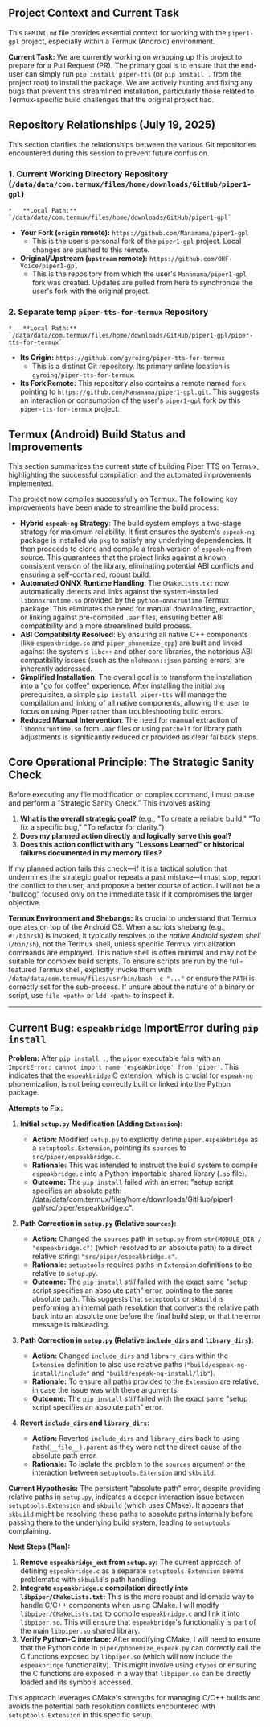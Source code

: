 ## Project Context and Current Task

This `GEMINI.md` file provides essential context for working with the `piper1-gpl` project, especially within a Termux (Android) environment.

**Current Task:**
We are currently working on wrapping up this project to prepare for a Pull Request (PR). The primary goal is to ensure that the end-user can simply run `pip install piper-tts` (or `pip install .` from the project root) to install the package. We are actively hunting and fixing any bugs that prevent this streamlined installation, particularly those related to Termux-specific build challenges that the original project had.

## Repository Relationships (July 19, 2025)

This section clarifies the relationships between the various Git repositories encountered during this session to prevent future confusion.

### 1. Current Working Directory Repository (`/data/data/com.termux/files/home/downloads/GitHub/piper1-gpl`)
    *   **Local Path:** `/data/data/com.termux/files/home/downloads/GitHub/piper1-gpl`

*   **Your Fork (`origin` remote):** `https://github.com/Manamama/piper1-gpl`
    *   This is the user's personal fork of the `piper1-gpl` project. Local changes are pushed to this remote.
*   **Original/Upstream (`upstream` remote):** `https://github.com/OHF-Voice/piper1-gpl`
    *   This is the repository from which the user's `Manamama/piper1-gpl` fork was created. Updates are pulled from here to synchronize the user's fork with the original project.

### 2. Separate temp `piper-tts-for-termux` Repository
    *   **Local Path:** `/data/data/com.termux/files/home/downloads/GitHub/piper1-gpl/piper-tts-for-termux`

*   **Its Origin:** `https://github.com/gyroing/piper-tts-for-termux`
    *   This is a distinct Git repository. Its primary online location is `gyroing/piper-tts-for-termux`.
*   **Its Fork Remote:** This repository also contains a remote named `fork` pointing to `https://github.com/Manamama/piper1-gpl.git`. This suggests an interaction or consumption of the user's `piper1-gpl` fork by this `piper-tts-for-termux` project.

## Termux (Android) Build Status and Improvements

This section summarizes the current state of building Piper TTS on Termux, highlighting the successful compilation and the automated improvements implemented.

The project now compiles successfully on Termux. The following key improvements have been made to streamline the build process:

*   **Hybrid `espeak-ng` Strategy**: The build system employs a two-stage strategy for maximum reliability. It first ensures the system's `espeak-ng` package is installed via `pkg` to satisfy any underlying dependencies. It then proceeds to clone and compile a fresh version of `espeak-ng` from source. This guarantees that the project links against a known, consistent version of the library, eliminating potential ABI conflicts and ensuring a self-contained, robust build.
*   **Automated ONNX Runtime Handling**: The `CMakeLists.txt` now automatically detects and links against the system-installed `libonnxruntime.so` provided by the `python-onnxruntime` Termux package. This eliminates the need for manual downloading, extraction, or linking against pre-compiled `.aar` files, ensuring better ABI compatibility and a more streamlined build process.
*   **ABI Compatibility Resolved**: By ensuring all native C++ components (like `espeakbridge.so` and `piper_phonemize_cpp`) are built and linked against the system's `libc++` and other core libraries, the notorious ABI compatibility issues (such as the `nlohmann::json` parsing errors) are inherently addressed.
*   **Simplified Installation**: The overall goal is to transform the installation into a "go for coffee" experience. After installing the initial `pkg` prerequisites, a simple `pip install piper-tts` will manage the compilation and linking of all native components, allowing the user to focus on using Piper rather than troubleshooting build errors.
*   **Reduced Manual Intervention**: The need for manual extraction of `libonnxruntime.so` from `.aar` files or using `patchelf` for library path adjustments is significantly reduced or provided as clear fallback steps.

## Core Operational Principle: The Strategic Sanity Check

Before executing any file modification or complex command, I must pause and perform a "Strategic Sanity Check." This involves asking:

1.  **What is the overall strategic goal?** (e.g., "To create a reliable build," "To fix a specific bug," "To refactor for clarity.")
2.  **Does my planned action directly and logically serve this goal?**
3.  **Does this action conflict with any "Lessons Learned" or historical failures documented in my memory files?**

If my planned action fails this check—if it is a tactical solution that undermines the strategic goal or repeats a past mistake—I must stop, report the conflict to the user, and propose a better course of action. I will not be a "bulldog" focused only on the immediate task if it compromises the larger objective.

**Termux Environment and Shebangs:** Its crucial to understand that Termux operates on top of the Android OS. When a scripts shebang (e.g., `#!/bin/sh`) is invoked, it typically resolves to the *native Android system shell* (`/bin/sh`), not the Termux shell, unless specific Termux virtualization commands are employed. This native shell is often minimal and may not be suitable for complex build scripts. To ensure scripts are run by the full-featured Termux shell, explicitly invoke them with `/data/data/com.termux/files/usr/bin/bash -c "..."` or ensure the `PATH` is correctly set for the sub-process. If unsure about the nature of a binary or script, use `file <path>` or `ldd <path>` to inspect it.

---

## Current Bug: `espeakbridge` ImportError during `pip install`

**Problem:**
After `pip install .`, the `piper` executable fails with an `ImportError: cannot import name 'espeakbridge' from 'piper'`. This indicates that the `espeakbridge` C extension, which is crucial for `espeak-ng` phonemization, is not being correctly built or linked into the Python package.

**Attempts to Fix:**

1.  **Initial `setup.py` Modification (Adding `Extension`):**
    *   **Action:** Modified `setup.py` to explicitly define `piper.espeakbridge` as a `setuptools.Extension`, pointing its `sources` to `src/piper/espeakbridge.c`.
    *   **Rationale:** This was intended to instruct the build system to compile `espeakbridge.c` into a Python-importable shared library (`.so` file).
    *   **Outcome:** The `pip install` failed with an error: "setup script specifies an absolute path: /data/data/com.termux/files/home/downloads/GitHub/piper1-gpl/src/piper/espeakbridge.c".

2.  **Path Correction in `setup.py` (Relative `sources`):**
    *   **Action:** Changed the `sources` path in `setup.py` from `str(MODULE_DIR / "espeakbridge.c")` (which resolved to an absolute path) to a direct relative string: `"src/piper/espeakbridge.c"`.
    *   **Rationale:** `setuptools` requires paths in `Extension` definitions to be relative to `setup.py`.
    *   **Outcome:** The `pip install` *still* failed with the exact same "setup script specifies an absolute path" error, pointing to the same absolute path. This suggests that `setuptools` or `skbuild` is performing an internal path resolution that converts the relative path back into an absolute one before the final build step, or that the error message is misleading.

3.  **Path Correction in `setup.py` (Relative `include_dirs` and `library_dirs`):**
    *   **Action:** Changed `include_dirs` and `library_dirs` within the `Extension` definition to also use relative paths (`"build/espeak-ng-install/include"` and `"build/espeak-ng-install/lib"`).
    *   **Rationale:** To ensure all paths provided to the `Extension` are relative, in case the issue was with these arguments.
    *   **Outcome:** The `pip install` *still* failed with the exact same "setup script specifies an absolute path" error.

4.  **Revert `include_dirs` and `library_dirs`:**
    *   **Action:** Reverted `include_dirs` and `library_dirs` back to using `Path(__file__).parent` as they were not the direct cause of the absolute path error.
    *   **Rationale:** To isolate the problem to the `sources` argument or the interaction between `setuptools.Extension` and `skbuild`.

**Current Hypothesis:**
The persistent "absolute path" error, despite providing relative paths in `setup.py`, indicates a deeper interaction issue between `setuptools.Extension` and `skbuild` (which uses CMake). It appears that `skbuild` might be resolving these paths to absolute paths internally before passing them to the underlying build system, leading to `setuptools` complaining.

**Next Steps (Plan):**

1.  **Remove `espeakbridge_ext` from `setup.py`:** The current approach of defining `espeakbridge.c` as a separate `setuptools.Extension` seems problematic with `skbuild`'s path handling.
2.  **Integrate `espeakbridge.c` compilation directly into `libpiper/CMakeLists.txt`:** This is the more robust and idiomatic way to handle C/C++ components when using CMake. I will modify `libpiper/CMakeLists.txt` to compile `espeakbridge.c` and link it into `libpiper.so`. This will ensure that `espeakbridge`'s functionality is part of the main `libpiper.so` shared library.
3.  **Verify Python-C interface:** After modifying CMake, I will need to ensure that the Python code in `piper/phonemize_espeak.py` can correctly call the C functions exposed by `libpiper.so` (which will now include the `espeakbridge` functionality). This might involve using `ctypes` or ensuring the C functions are exposed in a way that `libpiper.so` can be directly loaded and its symbols accessed.

This approach leverages CMake's strengths for managing C/C++ builds and avoids the potential path resolution conflicts encountered with `setuptools.Extension` in this specific setup.